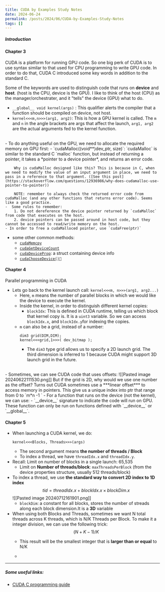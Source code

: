 ```yaml
---
title: CUDA by Examples Study Notes
date: 2024-06-24
permalink: /posts/2024/06/CUDA-by-Examples-Study-Notes
tags: []
---
```



##### Introduction
#### Chapter 3
CUDA is a platform for running GPU code. So one big perk of CUDA is to use syntax similar to that used for CPU programming to write GPU code. In order to do that, CUDA C introduced some key words in addition to the standard C. 

Some of the keywords are used to distinguish code that runs on **device** and **host**. (host is the CPU, device is the GPU). I like to think of the host (CPU) as the manager/orchestrater, and it "tells" the device (GPU) what to do.

- `__global__ void kernel(args)` : This qualifier alerts the compiler that a function should be compiled on device, not host.
- `kernel<<<m,n>>>(arg1, arg2)`: This is how a GPU kernel is called. The `m` and `n` in the angle brackets are args that affect the launch, `arg1, arg2` are the actual arguments fed to the kernel function.
<br>
- To do anything useful on the GPU, we need to allocate the required memory on GPU first:
	- `cudaMalloc((void**)dev_ptr, size)`: `cudaMalloc` is similar to the standard C `malloc` function,  but instead of returning a pointer, it takes a *pointer to a device pointer*, and returns an error code. 

		Why is cudaMalloc designed like this? This is because in C, when we need to modify the value of an input argument in place, we need to pass in a reference to that argument. ([See this post](https://stackoverflow.com/questions/12936986/why-does-cudamalloc-use-pointer-to-pointer))

		NOTE: remember to always check the returned error code from cudaMalloc (and any other functions that returns error code). Seems like a good practice.
	-  Some rules to remember:
		1. Do not dereference the device pointer returned by `cudaMalloc` from code that executes on the host.
		2. device pointers can be passed around in host code, but they cannot be accessed to read/write memory on the host. 
	- In order to free a cudaMalloced pointer, use `cudaFree(ptr)`

- some other common methods:
	- [`cudaMemcpy`](https://docs.nvidia.com/cuda/cuda-runtime-api/group__CUDART__MEMORY.html#group__CUDART__MEMORY_1gc263dbe6574220cc776b45438fc351e8)
	- [`cudaGetDeviceCount`]()
	- [`cudaDeviceProp`](): a struct containing device info
	- [`cudaChooseDevice()`]()


#### Chapter 4
Parallel programming in CUDA
- Lets go back to the kernel launch call: `kernel<<<m, n>>>(arg1, arg2...)`
	- Here, `m` means the number of parallel blocks in which we would like the device to execute the kernel.
	- Inside the kernel, in order to distinguish different kernel copies:
		- `blockIdx`: This is defined in CUDA runtime, telling us which block that kernel copy is. It is a `uint3` variable. So we can access `blockIdx.x`, and `blockIdx.y`for indexing the copies. 
	- `m` can also be a grid, instead of a number:
		```
		dim3 grid(DIM,DIM); 
		kernel<<<grid,1>>>( dev_bitmap );
		```
		- The `dim3` type grid allows us to specify a 2D launch grid. The third dimension is inferred to 1 because CUDA might support 3D launch grid in the future.
<br>
- Sometimes, we can see CUDA code that uses offsets:
		![[Pasted image 20240622111530.png]]
	But if the grid is 2D, why would we use one number as the offset?
	Turns out CUDA sometimes use a ***linear offset*** to access memory in pointers. This give us a unique index into ptr that range from 0 to `m*n -1 `
- For a function that runs on the device (not the kernel), we can use:
	- `__device__` signature to indicate the code will run on GPU. These function can only be run on functions defined with `__device__` or `__global__`. 

#### Chapter 5
- When launching a CUDA kernel, we do:
	```
	kernel<<<Blocks, Threads>>>(args)
	```
	- The second argument means **the number of threads / Block**
	- To index a thread, we have `threadIdx.x` and `threadIdx.y`.
- Recall: Limit on number of blocks in a single launch: 65,535
	- Limit on **Number of threads/block**: `maxThreadsPerBlock` (from the device properties structure, usually 512 threads/block)
- To index a thread, we use **the standard way to convert 2D index to 1D index**
		$$tid = threadIdx.x + blockIdx.x \times blockDim.x$$
		![[Pasted image 20240712161901.png]]
	- `blockDim`: a constant for all blocks, stores the number of streads along each block dimension.It is a **3D** variable
- When using both Blocks and Threads, sometimes we want N total threads across K threads, which is N/K Threads per Block. To make it a integer division, we can use the following trick: 
		$$ (N + K - 1) / K$$
	- This result will be the smallest integer that is **larger than or equal** to N/K
	
	- 

---


##### Some useful links:
- [CUDA C programming guide](https://docs.nvidia.com/cuda/cuda-c-programming-guide/)

